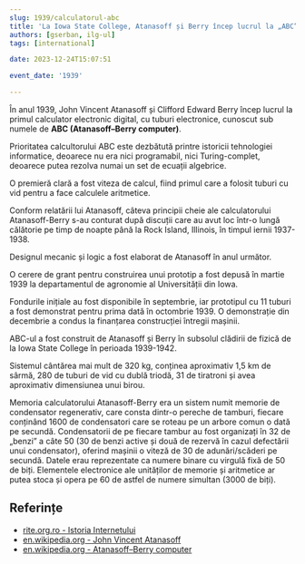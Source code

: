 ```yaml
---
slug: 1939/calculatorul-abc
title: 'La Iowa State College, Atanasoff și Berry încep lucrul la „ABC”, primul calculator digital'
authors: [gserban, ilg-ul]
tags: [international]

date: 2023-12-24T15:07:51

event_date: '1939'

---
```


În anul 1939, John Vincent Atanasoff și Clifford Edward Berry încep lucrul
la primul calculator electronic digital, cu tuburi electronice, cunoscut
sub numele de **ABC (Atanasoff–Berry computer)**.

<!-- truncate -->

Prioritatea calcultorului ABC este dezbătută printre istoricii
tehnologiei informatice, deoarece nu era nici programabil, nici Turing-complet,
deoarece putea rezolva numai un set de ecuații algebrice.

O premieră clară a fost viteza de calcul,
fiind primul care a folosit tuburi cu vid pentru a face
calculele aritmetice.

Conform relatării lui Atanasoff, câteva principii cheie ale calculatorului
Atanasoff-Berry s-au conturat după discuții care au avut loc
într-o lungă călătorie pe timp de noapte
până la Rock Island, Illinois, în timpul iernii 1937-1938.

Designul mecanic și logic a fost elaborat de Atanasoff în anul următor.

O cerere de grant pentru construirea unui prototip a fost depusă în
martie 1939 la departamentul de agronomie al Universității din Iowa.

Fondurile inițiale au fost disponibile în septembrie, iar
prototipul cu 11 tuburi a fost demonstrat pentru prima dată în octombrie 1939.
O demonstrație din decembrie a condus la finanțarea construcției
întregii mașinii.

ABC-ul a fost construit de Atanasoff și Berry în subsolul clădirii
de fizică de la Iowa State College în perioada 1939-1942.

Sistemul cântărea mai mult de 320 kg, conținea aproximativ 1,5 km de sârmă,
280 de tuburi de vid cu dublă triodă, 31 de tiratroni și avea
aproximativ dimensiunea unui birou.

Memoria calculatorului Atanasoff-Berry era un sistem numit memorie de
condensator regenerativ, care consta dintr-o pereche de tamburi,
fiecare conținând 1600 de condensatori care se roteau pe un arbore
comun o dată pe secundă. Condensatorii de pe fiecare tambur au fost
organizați în 32 de „benzi” a câte 50 (30 de benzi active și două de
rezervă în cazul defectării unui condensator), oferind mașinii o
viteză de 30 de adunări/scăderi pe secundă. Datele erau reprezentate
ca numere binare cu virgulă fixă ​​de 50 de biți. Elementele electronice
ale unităților de memorie și aritmetice ar putea stoca și opera pe 60
de astfel de numere simultan (3000 de biți).

## Referințe

- [rite.org.ro - Istoria Internetului](https://rite.org.ro/istoria-internetului/)
- [en.wikipedia.org - John Vincent Atanasoff](https://en.wikipedia.org/wiki/John_Vincent_Atanasoff)
- [en.wikipedia.org - Atanasoff–Berry computer](https://en.wikipedia.org/wiki/Atanasoff–Berry_computer)
